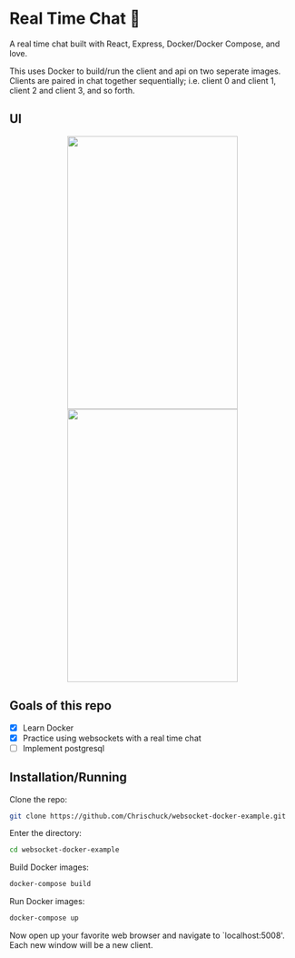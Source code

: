 # Real Time Chat 🍪

A real time chat built with React, Express, Docker/Docker Compose, and love.

This uses Docker to build/run the client and api on two seperate images. Clients are paired in chat together sequentially; i.e. client 0 and client 1, client 2 and client 3, and so forth. 

## UI
<p align="center">
  <img  src='https://github.com/Chrischuck/websocket-docker-example/blob/master/images/1.png' height='480' width='300'>
  <img src='https://github.com/Chrischuck/websocket-docker-example/blob/master/images/2.png' height='480' width='300'>
</p>

## Goals of this repo
- [x] Learn Docker
- [x] Practice using websockets with a real time chat
- [ ] Implement postgresql

## Installation/Running
Clone the repo:  
```bash
git clone https://github.com/Chrischuck/websocket-docker-example.git
```
Enter the directory:  
```bash
cd websocket-docker-example
```

Build Docker images:  
```bash
docker-compose build
```

Run Docker images:  
```bash
docker-compose up
```
Now open up your favorite web browser and navigate to `localhost:5008'. Each new window will be a new client.